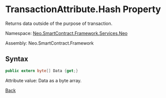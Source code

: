 # TransactionAttribute.Hash Property

Returns data outside of the purpose of transaction.

Namespace: [Neo.SmartContract.Framework.Services.Neo](../../neo.md)

Assembly: Neo.SmartContract.Framework

## Syntax

```c#
public extern byte[] Data {get;}
```

Attribute value: Data as a byte array.



[Back](../TransactionAttribute.md)